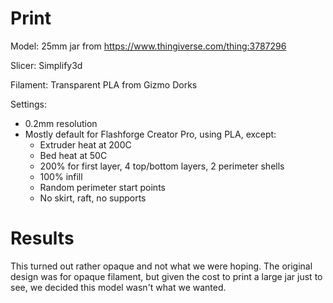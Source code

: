 # Print

Model: 25mm jar from https://www.thingiverse.com/thing:3787296



Slicer: Simplify3d

Filament: Transparent PLA from Gizmo Dorks

Settings:
- 0.2mm resolution
- Mostly default for Flashforge Creator Pro, using PLA, except:
    - Extruder heat at 200C
    - Bed heat at 50C
    - 200% for first layer, 4 top/bottom layers, 2 perimeter shells
    - 100% infill
    - Random perimeter start points
    - No skirt, raft, no supports

# Results

This turned out rather opaque and not what we were hoping. The original design was for opaque filament, but given the cost to print a large jar just to see, we decided this model wasn't what we wanted.